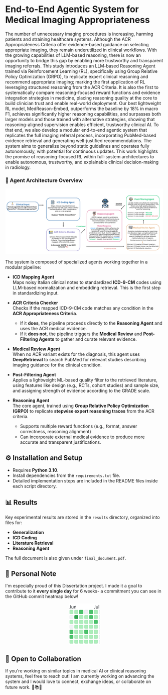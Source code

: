 # End-to-End Agentic System for Medical Imaging Appropriateness

The number of unnecessary imaging procedures is increasing, harming patients and straining healthcare systems. Although the ACR Appropriateness Criteria offer evidence-based guidance on selecting appropriate imaging, they remain underutilized in clinical workflows. 
With the growing capabilities of LLM-based reasoning, there is now an opportunity to bridge this gap by enabling more trustworthy and transparent imaging referrals. This study introduces an LLM-based Reasoning Agent trained via Reinforcement Learning (RL), specifically using Group Relative Policy Optimization (GRPO), to replicate expert clinical reasoning and recommend appropriate imaging; marking the first application of RL leveraging structured reasoning from the ACR Criteria. It is also the first to systematically compare reasoning-focused reward functions and evidence integration strategies in medicine, placing reasoning quality at the core to build clinician trust and enable real-world deployment. Our best lightweight RL model, MedReason-Embed, outperforms the baseline by 18\% in macro F1, achieves significantly higher reasoning capabilities, and surpasses both larger models and those trained with alternative strategies, showing that reasoning-aligned supervision enables efficient, trustworthy clinical AI. To that end, we also develop a modular end-to-end agentic system that replicates the full imaging referral process, incorporating PubMed-based evidence retrieval and generating well-justified recommendations. The system aims to generalize beyond static guidelines and operates fully autonomously, with potential for continuous updates. This work highlights the promise of reasoning-focused RL within full-system architectures to enable autonomous, trustworthy, and explainable clinical decision-making in radiology.

### 🧠 Agent Architecture Overview

<img src="/figures/final_architecture.png" alt="Agent Architecture" width="800"/>


The system is composed of specialized agents working together in a modular pipeline:

- **ICD Mapping Agent**  
  Maps noisy Italian clinical notes to standardized **ICD-9-CM** codes using LLM-based normalization and embedding retrieval. This is the first step in standardizing input.

- **ACR Criteria Checker**  
  Checks if the mapped ICD-9-CM code matches any condition in the **ACR Appropriateness Criteria**.  
  - If it **does**, the pipeline proceeds directly to the **Reasoning Agent** and uses the ACR medical evidence.
  - If it **does not**, the pipeline triggers the **Medical Review** and **Post-Filtering Agents** to gather and curate relevant evidence.

- **Medical Review Agent**  
  When no ACR variant exists for the diagnosis, this agent uses **DeepRetrieval** to search PubMed for relevant studies describing imaging guidance for the clinical condition.

- **Post-Filtering Agent**  
 Applies a lightweight ML-based quality filter to the retrieved literature, using features like design (e.g., RCTs, cohort studies) and sample size, and assigning strength of evidence according to the GRADE scale.

- **Reasoning Agent**  
  The core agent, trained using **Group Relative Policy Optimization (GRPO)** to replicate **stepwise expert reasoning traces** from the ACR criteria.  
  - Supports multiple reward functions (e.g., format, answer correctness, reasoning alignment)
  - Can incorporate external medical evidence to produce more accurate and transparent justifications.

## ⚙️ Installation and Setup
- Requires **Python 3.10**.  
- Install dependencies from the `requirements.txt` file.  
- Detailed implementation steps are included in the README files inside each script directory.

## 📊 Results
Key experimental results are stored in the `results` directory, organized into files for:
- **Generalization**
- **ICD Coding**
- **Literature Retrieval**
- **Reasoning Agent**

The full document is also given under `final_document.pdf`.


## 🚀 Personal Note

I'm especially proud of this Dissertation project. I made it a goal to contribute to it **every single day** for 6 weeks-  a commitment you can see in the GitHub commit heatmap below!  

<p align="center">
  <img src="/figures/personal_contributions.png" alt="Contributions" width="100"/>
</p>

## 🤝 Open to Collaboration
If you're working on similar topics in medical AI or clinical reasoning systems, feel free to reach out! I am currently working on advancing the system and I would love to connect, exchange ideas, or collaborate on future work. 🧠📚💬